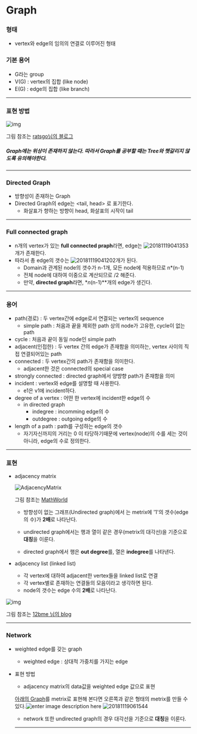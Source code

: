 # Graph

### 형태

* vertex와 edge의 임의의 연결로 이루어진 형태

### 기본 용어

* G라는 group
* V(G) : vertex의 집합 (like node)
* E(G) : edge의 집합 (like branch)

--------

### 표현 방법

![img](https://i.imgur.com/SYsNnEB.png)

그림 참조는 [ratsgo님의 블로그](https://ratsgo.github.io/data%20structure&algorithm/2017/11/18/graph/)

##### Graph에는 위상이 존재하지 않는다. 따라서 Graph를 공부할 때는 Tree와 헷갈리지 않도록 유의해야한다.

---------

### Directed Graph

* 방향성이 존재하는 Graph
* Directed Graph의 edge는 <tail, head> 로 표기한다.
  * 화살표가 향하는 방향이 head, 화살표의 시작이 tail

------------

### Full connected graph

* n개의 vertex가 있는 **full connected praph**라면, edge는 ![20181119041353](https://user-images.githubusercontent.com/44895889/48676969-910bab80-ebb1-11e8-9de3-4cd4471cf84e.png)개가 존재한다.
* 따라서 총 edge의 갯수는 ![20181119041202](https://user-images.githubusercontent.com/44895889/48676970-936e0580-ebb1-11e8-8f7a-a8e4d59a8686.png)개가 된다.
  * Domain과 관계된 node의 갯수가 n-1개, 모든 node에 적용하므로 n*(n-1)
  * 전체 node에 대하여 이중으로 계산되므로 /2 해준다.
  * 만약, **directed graph**라면, **n*(n-1)**개의 edge가 생긴다.

---------

### 용어

* path(경로) : 두 vertex간에 edge로서 연결되는 vertex의 sequence
  * simple path : 처음과 끝을 제외한 path 상의 node가 고유한, cycle이 없는 path
* cycle : 처음과 끝이 동일 node인 simple path
* adjacent(인접한) : 두 vertex 간의 edge가 존재함을 의미하는, vertex 사이의 직접 연결되어있는 path
* connected : 두 vertex간의 path가 존재함을 의미한다.
  * adjacent한 것은 connected의 special case
* strongly connected : directed graph에서 양뱡향 path가 존재함을 의미
* incident : vertex와 edge를 설명할 때 사용한다.
  * e1은 v1에 incident하다.
* degree of a vertex : 어떤 한 vertex에 incident한 edge의 수
  * in directed graph
    * indegree : incomming edge의 수
    * outdegree : outgoing edge의 수
* length of a path : path를 구성하는 edge의 갯수
  * 자기자신까지의 거리는 0 이 타당하기때문에 vertex(node)의 수를 세는 것이 아니라, edge의 수로 정의한다.

-------

### 표현

* adjacency matrix

  ![AdjacencyMatrix](http://mathworld.wolfram.com/images/eps-gif/AdjacencyMatrix_1002.gif)

  그림 참조는 [MathWorld](http://mathworld.wolfram.com/AdjacencyMatrix.html)

     * 방향성이 없는 그래프(Undirected graph)에서 는 metrix에 '1'의 갯수(edge의 수)가 **2배**로 나타난다.

    * undirected graph에서는 행과 열이 같은 경우(metrix의 대각선)을 기준으로 **대칭**을 이룬다.
    * directed graph에서 행은 **out degree**를, 열은 **indegree**를 나타낸다.

* adjacency list (linked list)

  * 각 vertex에 대하여 adjacent한 vertex들을 linked list로 연결
  * 각 vertex별로 존재하는 연결들의 모음이라고 생각하면 된다.
  * node의 갯수는 edge 수의 **2배**로 나타난다.

![img](https://t1.daumcdn.net/cfile/tistory/255D9035591DE4DF11)

그림 참조는 [12bme 님의 blog](https://12bme.tistory.com/123)

-----------

### Network

* weighted edge를 갖는 graph

  * weighted edge : 상대적 가중치를 가지는 edge

* 표현 방법

  * adjacency matrix의 data값을 weighted edge 값으로 표현

  [아래의 Graph](https://i.stack.imgur.com/ea2UI.png)를 metrix로 표현해 본다면 오른쪽과 같은 형태의 metrix를 만들 수 있다.![enter image description here](https://i.stack.imgur.com/ea2UI.png)                                   ![20181119061544](https://user-images.githubusercontent.com/44895889/48678150-9ae9da80-ebc2-11e8-9f97-2212a4808b05.png)

   * network 또한 undirected graph의 경우 대각선을 기준으로 **대칭**을 이룬다.

  --------------

